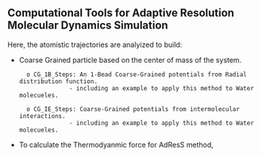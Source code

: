 ## Computational Tools for Adaptive Resolution Molecular Dynamics Simulation 

Here, the atomistic trajectories are analyized to build:
- Coarse Grained particle based on the center of mass of the system.

		o CG_1B_Steps: An 1-Bead Coarse-Grained potentials from Radial distribution function.
					- including an example to apply this method to Water molecueles.

		o CG_IE_Steps: Coarse-Grained potentials from intermolecular interactions.
					- including an example to apply this method to Water molecueles.
					
- To calculate the Thermodyanmic force for AdResS method, 
